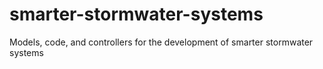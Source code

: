 # smarter-stormwater-systems
Models, code, and controllers for the development of smarter stormwater systems
